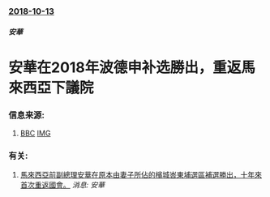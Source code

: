 ### [2018-10-13](/news/2018/10/13/index.md)

##### 安華
# 安華在2018年波德申补选勝出，重返馬來西亞下議院 




### 信息来源:

1. [BBC](https://www.bbc.co.uk/news/world-asia-45848536) [IMG](https://ichef.bbci.co.uk/news/1024/branded_news/FD6A/production/_103847846_mediaitem103847845.jpg)

### 有关:

1. [ 馬來西亞前副總理安華在原本由妻子所佔的檳城峇東埔選區補選勝出，十年來首次重返國會。](/zh/news/2008/08/25/馬來西亞前副總理安華在原本由妻子所佔的檳城峇東埔選區補選勝出-十年來首次重返國會.md) _消息: 安華_
